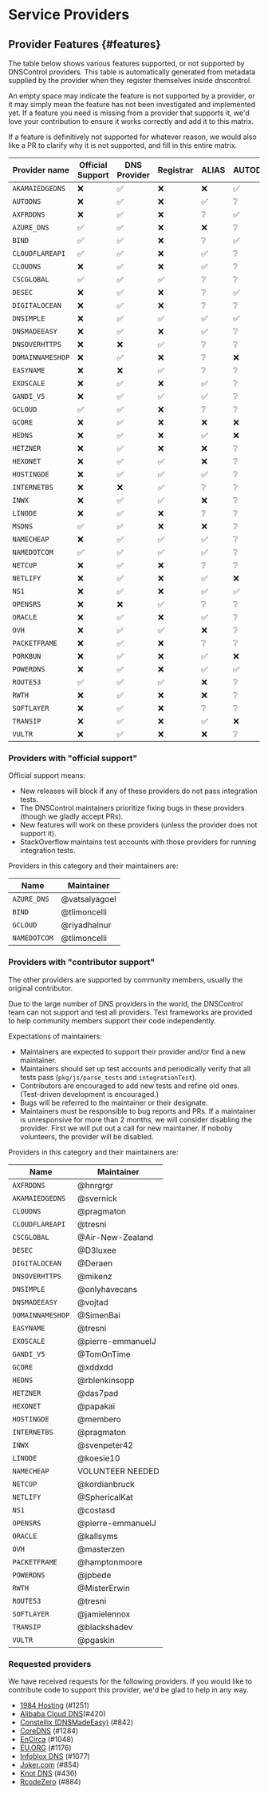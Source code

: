 # Service Providers

## Provider Features {#features}

The table below shows various features supported, or not supported by DNSControl providers.
This table is automatically generated from metadata supplied by the provider when they register themselves inside dnscontrol.

An empty space may indicate the feature is not supported by a provider, or it may simply mean
the feature has not been investigated and implemented yet. If a feature you need is missing from
a provider that supports it, we'd love your contribution to ensure it works correctly and add it to this matrix.

If a feature is definitively not supported for whatever reason, we would also like a PR to clarify why it is not supported, and fill in this entire matrix.

| Provider name | Official Support | DNS Provider | Registrar | ALIAS | AUTODNSSEC | CAA | PTR | NAPTR | SOA | SRV | SSHFP | TLSA | DS | dual host | create-domains | NO_PURGE | get-zones |
| ------------- | ---------------- | ------------ | --------- | ----- | ---------- | --- | --- | ----- | --- | --- | ----- | ---- | -- | --------- | -------------- | -------- | --------- |
| `AKAMAIEDGEDNS` | ❌ | ✅ | ❌ | ❌ | ✅ | ✅ | ✅ | ✅ | ❌ | ✅ | ✅ | ✅ | ❌ | ✅ | ✅ | ❌ | ✅ |
| `AUTODNS` | ❌ | ✅ | ❌ | ✅ | ❔ | ❌ | ❌ | ❔ | ❔ | ✅ | ❌ | ❌ | ❌ | ❌ | ❌ | ✅ | ✅ |
| `AXFRDDNS` | ❌ | ✅ | ❌ | ❔ | ✅ | ✅ | ✅ | ✅ | ❔ | ✅ | ✅ | ✅ | ❔ | ❌ | ❌ | ❌ | ❌ |
| `AZURE_DNS` | ✅ | ✅ | ❌ | ❌ | ❔ | ✅ | ✅ | ❌ | ❔ | ✅ | ❌ | ❌ | ❔ | ✅ | ✅ | ✅ | ✅ |
| `BIND` | ✅ | ✅ | ❌ | ❔ | ✅ | ✅ | ✅ | ✅ | ✅ | ✅ | ✅ | ✅ | ✅ | ✅ | ✅ | ❌ | ✅ |
| `CLOUDFLAREAPI` | ✅ | ✅ | ❌ | ✅ | ❔ | ✅ | ✅ | ❔ | ❔ | ✅ | ✅ | ✅ | ❔ | ❌ | ✅ | ✅ | ✅ |
| `CLOUDNS` | ❌ | ✅ | ❌ | ✅ | ❔ | ✅ | ✅ | ❔ | ❔ | ✅ | ✅ | ✅ | ❔ | ❔ | ✅ | ✅ | ✅ |
| `CSCGLOBAL` | ✅ | ✅ | ✅ | ❔ | ❔ | ✅ | ❔ | ❔ | ❔ | ✅ | ❔ | ❔ | ❔ | ❔ | ❌ | ✅ | ✅ |
| `DESEC` | ❌ | ✅ | ❌ | ❔ | ✅ | ✅ | ✅ | ✅ | ❔ | ✅ | ✅ | ✅ | ✅ | ❔ | ✅ | ✅ | ✅ |
| `DIGITALOCEAN` | ❌ | ✅ | ❌ | ❔ | ❔ | ✅ | ❔ | ❔ | ❔ | ✅ | ❔ | ❔ | ❔ | ❔ | ✅ | ✅ | ✅ |
| `DNSIMPLE` | ❌ | ✅ | ✅ | ✅ | ✅ | ✅ | ✅ | ✅ | ❔ | ✅ | ✅ | ❌ | ❌ | ❌ | ❌ | ✅ | ✅ |
| `DNSMADEEASY` | ❌ | ✅ | ❌ | ✅ | ❔ | ✅ | ✅ | ❔ | ❔ | ✅ | ❌ | ❌ | ❌ | ✅ | ✅ | ✅ | ✅ |
| `DNSOVERHTTPS` | ❌ | ❌ | ✅ | ❔ | ❔ | ❔ | ❔ | ❔ | ❔ | ❔ | ❔ | ❔ | ❔ | ❔ | ❌ | ✅ | ❔ |
| `DOMAINNAMESHOP` | ❌ | ✅ | ❌ | ❔ | ❌ | ✅ | ❌ | ❌ | ❌ | ✅ | ❌ | ❔ | ❔ | ❔ | ❔ | ✅ | ❔ |
| `EASYNAME` | ❌ | ❌ | ✅ | ❔ | ❔ | ❔ | ❔ | ❔ | ❔ | ❔ | ❔ | ❔ | ❔ | ❔ | ❌ | ✅ | ❔ |
| `EXOSCALE` | ❌ | ✅ | ❌ | ✅ | ❔ | ✅ | ✅ | ❔ | ❔ | ✅ | ❔ | ❌ | ❔ | ❌ | ❌ | ✅ | ❔ |
| `GANDI_V5` | ❌ | ✅ | ✅ | ✅ | ❔ | ✅ | ✅ | ❔ | ❔ | ✅ | ✅ | ✅ | ❌ | ❔ | ❌ | ❌ | ✅ |
| `GCLOUD` | ✅ | ✅ | ❌ | ❔ | ❔ | ✅ | ✅ | ❔ | ❔ | ✅ | ✅ | ✅ | ❔ | ✅ | ✅ | ✅ | ✅ |
| `GCORE` | ❌ | ✅ | ❌ | ❌ | ❌ | ✅ | ❌ | ❌ | ❔ | ✅ | ❌ | ❌ | ❌ | ✅ | ✅ | ✅ | ✅ |
| `HEDNS` | ❌ | ✅ | ❌ | ✅ | ❌ | ✅ | ✅ | ✅ | ❌ | ✅ | ✅ | ❌ | ❌ | ✅ | ✅ | ✅ | ✅ |
| `HETZNER` | ❌ | ✅ | ❌ | ❌ | ❔ | ✅ | ❌ | ❔ | ❔ | ✅ | ❌ | ❌ | ❌ | ✅ | ✅ | ✅ | ✅ |
| `HEXONET` | ❌ | ✅ | ✅ | ❌ | ❔ | ✅ | ✅ | ❔ | ❔ | ✅ | ❔ | ✅ | ❔ | ✅ | ✅ | ✅ | ❔ |
| `HOSTINGDE` | ❌ | ✅ | ✅ | ✅ | ❔ | ✅ | ✅ | ❌ | ❔ | ✅ | ✅ | ✅ | ✅ | ✅ | ✅ | ✅ | ✅ |
| `INTERNETBS` | ❌ | ❌ | ✅ | ❔ | ❔ | ❔ | ❔ | ❔ | ❔ | ❔ | ❔ | ❔ | ❔ | ❔ | ❌ | ✅ | ❔ |
| `INWX` | ❌ | ✅ | ✅ | ❌ | ❔ | ✅ | ✅ | ✅ | ❔ | ✅ | ✅ | ✅ | ❔ | ✅ | ✅ | ✅ | ✅ |
| `LINODE` | ❌ | ✅ | ❌ | ❔ | ❔ | ✅ | ❔ | ❔ | ❔ | ❔ | ❔ | ❔ | ❔ | ❌ | ❌ | ✅ | ✅ |
| `MSDNS` | ✅ | ✅ | ❌ | ❌ | ❔ | ❌ | ✅ | ✅ | ❔ | ✅ | ❔ | ❔ | ❔ | ❌ | ❌ | ✅ | ✅ |
| `NAMECHEAP` | ❌ | ✅ | ✅ | ✅ | ❔ | ✅ | ❌ | ❔ | ❔ | ❌ | ❔ | ❌ | ❔ | ❌ | ❌ | ❌ | ✅ |
| `NAMEDOTCOM` | ✅ | ✅ | ✅ | ✅ | ❔ | ❔ | ❌ | ❔ | ❔ | ✅ | ❔ | ❔ | ❔ | ✅ | ❌ | ✅ | ✅ |
| `NETCUP` | ❌ | ✅ | ❌ | ❔ | ❔ | ✅ | ❌ | ❔ | ❔ | ✅ | ❔ | ❔ | ❔ | ❌ | ❌ | ✅ | ❌ |
| `NETLIFY` | ❌ | ✅ | ❌ | ✅ | ❌ | ✅ | ❌ | ❌ | ❔ | ✅ | ❌ | ❌ | ❌ | ❌ | ❌ | ✅ | ✅ |
| `NS1` | ❌ | ✅ | ❌ | ✅ | ✅ | ✅ | ✅ | ✅ | ❔ | ✅ | ❔ | ❔ | ✅ | ✅ | ✅ | ✅ | ✅ |
| `OPENSRS` | ❌ | ❌ | ✅ | ❔ | ❔ | ❔ | ❔ | ❔ | ❔ | ❔ | ❔ | ❔ | ❔ | ❔ | ❌ | ✅ | ❔ |
| `ORACLE` | ❌ | ✅ | ❌ | ✅ | ❔ | ✅ | ✅ | ✅ | ❔ | ✅ | ✅ | ✅ | ❌ | ✅ | ✅ | ✅ | ✅ |
| `OVH` | ❌ | ✅ | ✅ | ❌ | ❔ | ✅ | ❌ | ❔ | ❔ | ✅ | ✅ | ✅ | ❔ | ✅ | ❌ | ✅ | ✅ |
| `PACKETFRAME` | ❌ | ✅ | ❌ | ❔ | ❔ | ❔ | ✅ | ❔ | ❔ | ✅ | ❔ | ❔ | ❔ | ❌ | ❌ | ✅ | ❔ |
| `PORKBUN` | ❌ | ✅ | ❌ | ✅ | ❌ | ❔ | ❌ | ❌ | ❌ | ✅ | ❌ | ✅ | ❌ | ❌ | ❌ | ✅ | ✅ |
| `POWERDNS` | ❌ | ✅ | ❌ | ✅ | ✅ | ✅ | ✅ | ✅ | ❔ | ✅ | ✅ | ✅ | ✅ | ✅ | ✅ | ✅ | ✅ |
| `ROUTE53` | ✅ | ✅ | ✅ | ❌ | ❔ | ✅ | ✅ | ❔ | ❔ | ✅ | ❔ | ❔ | ❔ | ✅ | ✅ | ✅ | ✅ |
| `RWTH` | ❌ | ✅ | ❌ | ❌ | ❔ | ✅ | ✅ | ❌ | ❔ | ✅ | ✅ | ❌ | ❔ | ❌ | ❌ | ✅ | ✅ |
| `SOFTLAYER` | ❌ | ✅ | ❌ | ❔ | ❔ | ❔ | ❔ | ❔ | ❔ | ✅ | ❔ | ❔ | ❔ | ❔ | ❌ | ✅ | ❔ |
| `TRANSIP` | ❌ | ✅ | ❌ | ✅ | ❌ | ✅ | ❔ | ✅ | ❔ | ✅ | ✅ | ✅ | ❌ | ❔ | ❌ | ✅ | ✅ |
| `VULTR` | ❌ | ✅ | ❌ | ❌ | ❔ | ✅ | ❌ | ❔ | ❔ | ✅ | ✅ | ❌ | ❔ | ❔ | ✅ | ✅ | ✅ |

### Providers with "official support"

Official support means:

* New releases will block if any of these providers do not pass integration tests.
* The DNSControl maintainers prioritize fixing bugs in these providers (though we gladly accept PRs).
* New features will work on these providers (unless the provider does not support it).
* StackOverflow maintains test accounts with those providers for running integration tests.

Providers in this category and their maintainers are:

|Name|Maintainer|
|---|---|
|`AZURE_DNS`|@vatsalyagoel|
|`BIND`|@tlimoncelli|
|`GCLOUD`|@riyadhalnur|
|`NAMEDOTCOM`|@tlimoncelli|

### Providers with "contributor support"

The other providers are supported by community members, usually the
original contributor.

Due to the large number of DNS providers in the world, the DNSControl
team can not support and test all providers.  Test frameworks are
provided to help community members support their code independently.

Expectations of maintainers:

* Maintainers are expected to support their provider and/or find a new maintainer.
* Maintainers should set up test accounts and periodically verify that all tests pass (`pkg/js/parse_tests` and `integrationTest`).
* Contributors are encouraged to add new tests and refine old ones. (Test-driven development is encouraged.)
* Bugs will be referred to the maintainer or their designate.
* Maintainers must be responsible to bug reports and PRs.  If a maintainer is unresponsive for more than 2 months, we will consider disabling the provider.  First we will put out a call for new maintainer. If noboby volunteers, the provider will be disabled.

Providers in this category and their maintainers are:

|Name|Maintainer|
|---|---|
|`AXFRDDNS`|@hnrgrgr|
|`AKAMAIEDGEDNS`|@svernick|
|`CLOUDNS`|@pragmaton|
|`CLOUDFLAREAPI`|@tresni|
|`CSCGLOBAL`|@Air-New-Zealand|
|`DESEC`|@D3luxee|
|`DIGITALOCEAN`|@Deraen|
|`DNSOVERHTTPS`|@mikenz|
|`DNSIMPLE`|@onlyhavecans|
|`DNSMADEEASY`|@vojtad|
|`DOMAINNAMESHOP`|@SimenBai|
|`EASYNAME`|@tresni|
|`EXOSCALE`|@pierre-emmanuelJ|
|`GANDI_V5`|@TomOnTime|
|`GCORE`|@xddxdd|
|`HEDNS`|@rblenkinsopp|
|`HETZNER`|@das7pad|
|`HEXONET`|@papakai|
|`HOSTINGDE`|@membero|
|`INTERNETBS`|@pragmaton|
|`INWX`|@svenpeter42|
|`LINODE`|@koesie10|
|`NAMECHEAP`|VOLUNTEER NEEDED|
|`NETCUP`|@kordianbruck|
|`NETLIFY`|@SphericalKat|
|`NS1`|@costasd|
|`OPENSRS`|@pierre-emmanuelJ|
|`ORACLE`|@kallsyms|
|`OVH`|@masterzen|
|`PACKETFRAME`|@hamptonmoore|
|`POWERDNS`|@jpbede|
|`RWTH`|@MisterErwin|
|`ROUTE53`|@tresni|
|`SOFTLAYER`|@jamielennox|
|`TRANSIP`|@blackshadev|
|`VULTR`|@pgaskin|

### Requested providers

We have received requests for the following providers. If you would like to contribute
code to support this provider, we'd be glad to help in any way.

* [1984 Hosting](https://github.com/StackExchange/dnscontrol/issues/1251) (#1251)
* [Alibaba Cloud DNS](https://github.com/StackExchange/dnscontrol/issues/420)(#420)
* [Constellix (DNSMadeEasy)](https://github.com/StackExchange/dnscontrol/issues/842) (#842)
* [CoreDNS](https://github.com/StackExchange/dnscontrol/issues/1284) (#1284)
* [EnCirca](https://github.com/StackExchange/dnscontrol/issues/1048) (#1048)
* [EU.ORG](https://github.com/StackExchange/dnscontrol/issues/1176) (#1176)
* [Infoblox DNS](https://github.com/StackExchange/dnscontrol/issues/1077) (#1077)
* [Joker.com](https://github.com/StackExchange/dnscontrol/issues/854) (#854)
* [Knot DNS](https://github.com/StackExchange/dnscontrol/issues/436) (#436)
* [RcodeZero](https://github.com/StackExchange/dnscontrol/issues/884) (#884)
